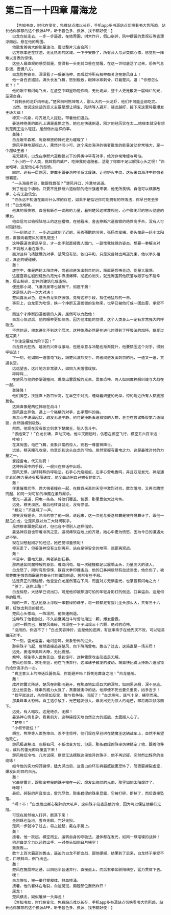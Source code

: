 # 第二百一十四章 屠海龙
        【告知书友，时代在变化，免费站点难以长存，手机app多书源站点切换看书大势所趋，站长给你推荐的这个换源APP，听书音色多、换源、找书都好使！】
       白龙向前走去，一步一步逼近，在他周围，树木炸开，假山崩碎，院中摆设的景观石等皆漂浮而起，悬在他的周围。
       他散发着强大的能量波动，震动整片元古会所！
       远方原本还在饮酒，无比热闹的区域，一下子安静了，所有异人与异类都心悸，感觉到一阵难以言表的惊悚。
       这些人最直观的感受就是，觉得有一头史前巨兽在觉醒，在这一世彻底活了过来，恐怖气息弥漫，震慑八方。
       白龙脸色铁青，深深看了一眼姜洛神，而后就将所有精神都关注在楚风身上！
       他一身白衣猎猎，满头长发飞舞，怒到极致，眼神冰寒刺骨，盯着楚风，道：“你想怎么死？！”
       他的眼中有闪电飞出，在虚空中噼里啪啦作响，无比诡异，整个人更是散发一层绚烂的光，笼罩自身。
       “将剩余的龙虾肉带走。”楚风吩咐熊坤等人，那么大的一头龙虾，他们不可能全部吃完。
       当然，他说这些话的意义主要是想让胡生、陆晴等人避开，越远越好，接下来这里将要爆发王级大战！
       穆天一闪身，将齐晟几人提起，带着他们退后。
       姜洛神绝美的面孔上满是羞愤之色，她也在快速倒退，刚才的经历实在太……她根本就没有想到楚魔王这么轻狂，居然做出这样的事。
       轰隆！
       白龙眼中森寒，周身释放的神光更为璀璨了！
       楚风平静地凝视此人，果然非同小可，这个来自海洋的强者散发的能量波动非常强大，是一个超级王者！
       毫无疑问，白龙在挣断六道枷锁以下的异类中罕有对手，绝对非常难缠与可怕。
       “小小的一个人类，挑衅我的威严，吃掉我的追随者，活剐了你都不足以解我心头之恨！”白龙咆哮，这是他心中的怨愤。
       同时，还有一层原因，楚魔王跟姜洛神关系太暧昧，让他妒火中烧，这头来自海洋中的强者很霸道。
       “一头海兽而已，敢跟我嚣张？”楚风开口，冷漠地说道。
       到了他这个境地，只要不是挣断六道枷锁的绝世强者来袭，他无所畏惧，自信可以横推敌手，心有无敌信念。
       “你永远不知道在面对什么样的存在，如果不是惦记你可能拥有的呼吸法，你早已死去多时！”白龙咆哮。
       他真的很愤怒，自信有斩杀一切敌的力量，看到楚风这样蔑视他，心中那无尽的怒火彻底的爆发。
       他自信可以俯视陆地上的这些猎物，在他看来，舍去挣断六道枷锁的绝世高手外，没有人可以阻挡他。
       下一刻他动了，一步迈出就到了近前，带着残酷的冷笑，张扬而蛮横，拳头像是一轮小太阳般，直接向着楚风的面孔砸去！
       这种霸道也算是罕见，才一出手就直接轰人面门，一副惟我独尊的姿态，想要一拳解决对手，不将敌人看在眼中。
       面对这样飞扬跋扈的对手，楚风没有怒，依旧平和，只是双目射出两道光束，他以拳头相迎，真正的硬碰硬。
       轰！
       虚空中，像是两轮太阳炸开，两者间迸发出刺目的光，简直是恐怖无边，能量大震荡。
       这座宫殿在剧烈绽放的霞光中直接爆碎，彻底的消失，就是周围其他院落与殿宇也不能幸免，假山粉碎，宏伟的建筑化成齑粉。
       便是那小湖、飞瀑流泉等也被蒸干，彻底干涸！
       这是惊人的一次大对决！
       楚风露出异色，这头白龙果然很强，竟有这种手段，挡住他猛烈的一击。
       事实上，白龙更为吃惊，换一个挣断五道枷锁的生物来，也早已被他打成一团血雾，承受不住。
       而这个才挣断四道枷锁的人类，居然可以力敌他！
       白龙心惊过后，他的眼神更加炽热，因为他本能的觉得，这个人类身上一定有非常强大的呼吸法。
       不然的话，根本进化不到这个层次，这种体质必然是在进化时得到了呼吸法的加持，蜕变过程完美！
       “你注定要成为阶下囚！”
       白龙目光狂热，越发的兴奋与激动，但是杀意与冷酷也渐渐提升，他要镇压这个对手，得到呼吸法！
       下一刻，他如同一道雷电飞起，跟楚风激烈交手，两者间迸发出刺目的光，一道又一道，贯通长空。
       远远望去，这片地方非常骇人，如同九天落雷绽放。
       砰砰砰……
       在楚风与他的拳掌碰撞间，爆发出雷霆般的光束，景象恐怖，两人如同魔神般纠缠与大战在一起。
       轰隆隆！
       他们腾空，扶摇直上数百米高，在半空中对抗，缠绕着炽盛的光华，惊的附近所有人都震撼莫名。
       这简直像是两位神祇在战斗！
       楚风露出异色，遇上一个强横的对手，出乎预料的强。
       白龙心中波澜起伏，越发无法平静，他可是挣断五道枷锁的人物，甚至在尝试撕裂第六道枷锁，自然强横到极致。
       然而，他现在没有能立刻拿下楚魔王，陷入苦斗中。
       “该结束了！”白龙长啸，声动天地，他冲天而起时，仿若在御空飞行，横空五六百米远！
       咔嚓！
       在其周围，电芒飞舞，景象非常的惊人，宛若一尊雷神降世。
       远处，穆天瞳孔收缩，他意识到这头白龙的可怕，居然掌握有雷电之力，这是最难对付的力量之一。
       掌控雷电，代天刑罚！
       这种传闻中的手段，一般只在神话中出现。
       楚风无惧，运转特殊的呼吸法，右手心光焰如虹，左手心雷电轰鸣，并且双足发光，神足通伴着恐怖力量还有极限速度，他全面动用自己拥有的能力。
       轰！
       伴着璀璨光华，两大强者撞在一起，在数百米高的天空中激烈对抗，数次落地，又再次腾空而起，如同一对可怕的神魔在激烈厮杀。
       雷光一道道，闪电一条条，将他们覆盖、包裹，那里景象太过可怖。
       远处，穆天漠然，最后他转身就走，没有停留。
       “穆兄！”齐晟喊了一声。
       穆天没有理会，冷冷的瞥了他一眼，说起来，这一次他与姜洛神算是被齐晟算计了，跟他一起见白龙，让楚风误以为三大财阀联手。
       虽然穆家跟楚风敌对，但也容不得别人这样借势。
       姜洛神双目也带着冷冽之意，逼视瘫软在地上的齐晟，她心中更为愤怒，因为今日的遭遇太过不堪。
       现在回想起刚才的经过，她还觉得羞愤呢！
       穆天走了，但姜洛神没有立刻离开，站在足够安全的地带，远距离观战。
       轰！
       半空中，雷电无数，两者杀到狂暴。
       那两道如同魔神般的身影，缠绕闪电，每一次碰撞都足以震塌山头，力量庞大的骇人。
       白龙怒了，同时有些惊悚，数百次拳印撞击后，他的口鼻间居然有血迹淌出，他负伤了，被那楚魔王强势而霸道的拳头打的踉跄倒退，居然有些不敌。
       这是真正的硬碰硬，他堂堂白龙居然落在下风，而且对方无惧雷光，也掌握有闪电之力！
       “够了，送你上路！”
       白龙恼怒，大话早已说出口，可是他却被那道可怕的年轻身影打的倒退，口鼻溢血，这是何等的耻辱。
       嗡的一声，在从他身上浮现一串碧绿的珠子，每一颗都足有婴儿全头那么大，共有三十六颗，绽放出刺目的碧光。
       楚风心头悸动，一阵凛然，他快速倒退。
       这种珠子他看到过，不久前夏澜战斗时曾动用过一颗，爆发雷霆。
       当时一颗而已，被楚风击碎，可现在一下子出现三十六颗，绝对的恐怖。
       “没用的，你逃不了！”白龙笑容狰狞，这是他的底牌，有这串珠子在他先天不败，可以轻易镇压对手。
       下一刻，雷光霍霍，电闪雷鸣，景象恐怖的过头。
       那串珠子飞起，居然直接追逐楚风，向下降落雷电，轰击了过去，这简直是一场天罚！
       远处，姜洛神美眸大睁，无比震撼。
       熊坤、胡生等人面色苍白，受到惊吓，这种雷霆攻击简直是无解。
       楚风也惊悚，寒毛倒竖，他在飞快奔行，这串珠子散发的波动，简直快比得上挣断六道枷锁的绝世高手的一击。
       “真正意义上的神话兵器仿品，你能避开吗？将死无葬身之地！”白龙低吼。
       轰！
       成片的雷光降落，楚风在刹那间避开，在那原地出现巨大的深坑，如同黑渊般，深不见底。
       这让他变色，珠串的威力太强了，真要被击中的话，他即便不死也要负重伤，凶多吉少！
       “我早就说过，杀你易如反掌，敢与我争锋，活腻了！”白龙嘶吼，底气十足，横空而来。
       那条珠串太恐怖，自主追杀敌手，光芒越发慑人，爆发出更为惊人的电芒，即将再次倾泻而下。
       远处，有人暗叹，这是绝杀，无解！
       姜洛神心情复杂，看着前方，这种操控天地自然之力的威能，太震撼人心了。
       “楚神！”
       “小叔爷挺住！”
       胡生、熊坤等人面色惨白，忍不住惊呼，他们现在早已绑在楚魔王这辆战车上，自然不希望他败亡。
       楚风极速移动，左躲右闪，不断改变方位，但是，那条碧绿的珠串仿佛锁定了他，跟着他移动，成片的雷光即将覆盖下来！
       楚风眸绽冷电，几次试探，察觉无法摆脱这串诡异的珠子，他不再迟疑，突然祭出锃亮的金刚琢！
       如今他的实力何其强悍，猛力掷出后，这雪白的环形兵器威能更恐怖了，简直要撕裂虚空，爆发出刺目的白光。
       轰！
       它击穿雷光，跟那串神秘的珠子撞在一起，爆发出绚烂的光雨，那里如同太阳爆炸了。
       咔嚓！
       最后，碎裂的声音发出，雷光尽敛，那条碧绿的珠串显露，它被打碎，断掉了，而后直接坠落。
       “啊？不！”白龙发出撕心裂肺的大吼声，这串珠子简直是他的命，因为可以保证他横行无阻。
       可现在居然被人打碎，断落下来！
       金刚琢也坠地，雪白无暇，完好无损。
       楚风一步就冲了过去，将之捡起，戴在手腕上。
       轰！
       接着，他一跃起，横空而去，运转自身的呼吸法，通体都在发光，如同一尊璀璨的战神！
       他对白龙全力以赴的出手，一对拳头如同日月横空！
       轰轰轰……
       数十上百次霸道的轰击，逼迫的白龙不断血战，跟他硬撼，结果到了后来，白龙终于承受不住，口喷鲜血，倒飞出去。
       轰！
       楚风在施展神足通，以四倍半音速奔行，直接追上，而后右拳如骄阳横空，猛力贯穿下去。
       噗！
       白龙惨叫，被一拳打穿躯体，鲜血喷涌。
       接着，他的躯体在龟裂，血迹斑斑，胸膛部位轰然炸开！
       屠龙！
       楚风横击，疑似屠掉一头海龙！
       【告知书友，时代在变化，免费站点难以长存，手机app多书源站点切换看书大势所趋，站长给你推荐的这个换源APP，听书音色多、换源、找书都好使！】
